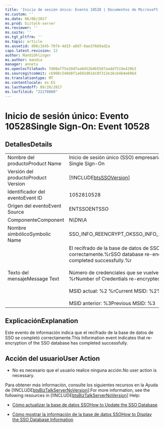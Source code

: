 ```yaml
---
title: 'Inicio de sesión único: Evento 10528 | Documentos de Microsoft'
ms.custom: ''
ms.date: 06/08/2017
ms.prod: biztalk-server
ms.reviewer: ''
ms.suite: ''
ms.tgt_pltfrm: ''
ms.topic: article
ms.assetid: d96c1645-70f4-4d15-a0d7-0ae37669ad2a
caps.latest.revision: 12
author: MandiOhlinger
ms.author: mandia
manager: anneta
ms.openlocfilehash: fd08aff5e20dfaa0452bdb5507aadd7519e429b3
ms.sourcegitcommit: cb908c540d8f1a692d01dc8f313e16cb4b4e696d
ms.translationtype: MT
ms.contentlocale: es-ES
ms.lasthandoff: 09/20/2017
ms.locfileid: "22270860"
---
```

# <a name="single-sign-on-event-10528"></a><span data-ttu-id="d3296-102">Inicio de sesión único: Evento 10528</span><span class="sxs-lookup"><span data-stu-id="d3296-102">Single Sign-On: Event 10528</span></span>
## <a name="details"></a><span data-ttu-id="d3296-103">Detalles</span><span class="sxs-lookup"><span data-stu-id="d3296-103">Details</span></span>  
  
|||  
|-|-|  
|<span data-ttu-id="d3296-104">Nombre del producto</span><span class="sxs-lookup"><span data-stu-id="d3296-104">Product Name</span></span>|<span data-ttu-id="d3296-105">Inicio de sesión único (SSO) empresarial</span><span class="sxs-lookup"><span data-stu-id="d3296-105">Enterprise Single Sign-On</span></span>|  
|<span data-ttu-id="d3296-106">Versión del producto</span><span class="sxs-lookup"><span data-stu-id="d3296-106">Product Version</span></span>|[!INCLUDE[btsSSOVersion](../includes/btsssoversion-md.md)]|  
|<span data-ttu-id="d3296-107">Identificador del evento</span><span class="sxs-lookup"><span data-stu-id="d3296-107">Event ID</span></span>|<span data-ttu-id="d3296-108">10528</span><span class="sxs-lookup"><span data-stu-id="d3296-108">10528</span></span>|  
|<span data-ttu-id="d3296-109">Origen del evento</span><span class="sxs-lookup"><span data-stu-id="d3296-109">Event Source</span></span>|<span data-ttu-id="d3296-110">ENTSSO</span><span class="sxs-lookup"><span data-stu-id="d3296-110">ENTSSO</span></span>|  
|<span data-ttu-id="d3296-111">Componente</span><span class="sxs-lookup"><span data-stu-id="d3296-111">Component</span></span>|<span data-ttu-id="d3296-112">N\D</span><span class="sxs-lookup"><span data-stu-id="d3296-112">N\A</span></span>|  
|<span data-ttu-id="d3296-113">Nombre simbólico</span><span class="sxs-lookup"><span data-stu-id="d3296-113">Symbolic Name</span></span>|<span data-ttu-id="d3296-114">SSO_INFO_REENCRYPT_OK</span><span class="sxs-lookup"><span data-stu-id="d3296-114">SSO_INFO_REENCRYPT_OK</span></span>|  
|<span data-ttu-id="d3296-115">Texto del mensaje</span><span class="sxs-lookup"><span data-stu-id="d3296-115">Message Text</span></span>|<span data-ttu-id="d3296-116">El recifrado de la base de datos de SSO se completó correctamente.%r</span><span class="sxs-lookup"><span data-stu-id="d3296-116">SSO database re-encryption has completed successfully.%r</span></span><br /><br /> <span data-ttu-id="d3296-117">Número de credenciales que se vuelve a cifrar: %1 %r</span><span class="sxs-lookup"><span data-stu-id="d3296-117">Number of Credentials re-encrypted: %1%r</span></span><br /><br /> <span data-ttu-id="d3296-118">MSID actual: %2 %r</span><span class="sxs-lookup"><span data-stu-id="d3296-118">Current MSID: %2%r</span></span><br /><br /> <span data-ttu-id="d3296-119">MSID anterior: %3</span><span class="sxs-lookup"><span data-stu-id="d3296-119">Previous MSID: %3</span></span>|  
  
## <a name="explanation"></a><span data-ttu-id="d3296-120">Explicación</span><span class="sxs-lookup"><span data-stu-id="d3296-120">Explanation</span></span>  
 <span data-ttu-id="d3296-121">Este evento de información indica que el recifrado de la base de datos de SSO se completó correctamente.</span><span class="sxs-lookup"><span data-stu-id="d3296-121">This Information event indicates that re-encryption of the SSO database has completed successfully.</span></span>  
  
## <a name="user-action"></a><span data-ttu-id="d3296-122">Acción del usuario</span><span class="sxs-lookup"><span data-stu-id="d3296-122">User Action</span></span>  
  
-   <span data-ttu-id="d3296-123">No es necesario que el usuario realice ninguna acción.</span><span class="sxs-lookup"><span data-stu-id="d3296-123">No user action is necessary.</span></span>  
  
 <span data-ttu-id="d3296-124">Para obtener más información, consulte los siguientes recursos en la Ayuda de [!INCLUDE[btsBizTalkServerNoVersion](../includes/btsbiztalkservernoversion-md.md)]:</span><span class="sxs-lookup"><span data-stu-id="d3296-124">For more information, see the following resources in [!INCLUDE[btsBizTalkServerNoVersion](../includes/btsbiztalkservernoversion-md.md)] Help:</span></span>  
  
-   [<span data-ttu-id="d3296-125">Cómo actualizar la base de datos SSO</span><span class="sxs-lookup"><span data-stu-id="d3296-125">How to Update the SSO Database</span></span>](../core/how-to-update-the-sso-database.md)  
  
-   [<span data-ttu-id="d3296-126">Cómo mostrar la información de la base de datos SSO</span><span class="sxs-lookup"><span data-stu-id="d3296-126">How to Display the SSO Database Information</span></span>](../core/how-to-display-the-sso-database-information.md)